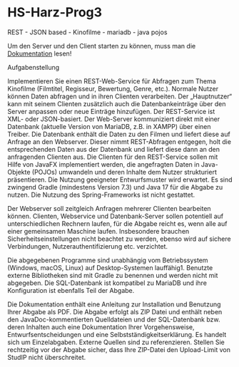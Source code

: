 # HS-Harz-Prog3
REST - JSON based - Kinofilme - mariadb - java pojos

Um den Server und den Client starten zu können, muss man die <a href="https://jgrnrt.github.io/HS-Harz-Prog3/Dokumentation.pdf" target="_blank">Dokumentation</a> lesen!


Aufgabenstellung 

Implementieren Sie einen REST-Web-Service für Abfragen zum Thema Kinofilme (Filmtitel,
Regisseur, Bewertung, Genre, etc.). Normale Nutzer können Daten abfragen und in ihren
Clienten verarbeiten. Der „Hauptnutzer“ kann mit seinem Clienten zusätzlich auch die Datenbankeinträge
über den Server anpassen oder neue Einträge hinzufügen. Der REST-Service ist
XML- oder JSON-basiert. Der Web-Server kommuniziert direkt mit einer Datenbank (aktuelle
Version von MariaDB, z.B. in XAMPP) über einen Treiber. Die Datenbank enthält die Daten
zu den Filmen und liefert diese auf Anfrage an den Webserver. Dieser nimmt REST-Abfragen
entgegen, holt die entsprechenden Daten aus der Datenbank und liefert diese dann an den
anfragenden Clienten aus. Die Clienten für den REST-Service sollen mit Hilfe von JavaFX
implementiert werden, die angefragten Daten in Java-Objekte (POJOs) umwandeln und deren
Inhalte dem Nutzer strukturiert präsentieren. Die Nutzung geeigneter Entwurfsmuster wird
erwartet. Es sind zwingend Gradle (mindestens Version 7.3) und Java 17 für die Abgabe zu
nutzen. Die Nutzung des Spring-Frameworks ist nicht gestattet.

Der Webserver soll zeitgleich Anfragen mehrerer Clienten bearbeiten können. Clienten,
Webservice und Datenbank-Server sollen potentiell auf unterschiedlichen Rechnern laufen,
für die Abgabe reicht es, wenn alle auf einer gemeinsamen Maschine laufen. Insbesondere
brauchen Sicherheitseinstellungen nicht beachtet zu werden, ebenso wird auf sichere Verbindungen,
Nutzerauthentifizierung etc. verzichtet.

Die abgegebenen Programme sind unabhängig vom Betriebssystem (Windows, macOS,
Linux) auf Desktop-Systemen lauffähig1. Benutzte externe Bibliotheken sind mit Gradle zu
benennen und werden nicht mit abgegeben. Die SQL-Datenbank ist kompatibel zu MariaDB
und ihre Konfiguration ist ebenfalls Teil der Abgabe.

Die Dokumentation enthält eine Anleitung zur Installation und Benutzung Ihrer Abgabe
als PDF. Die Abgabe erfolgt als ZIP Datei und enthält neben den JavaDoc-kommentierten
Quelldateien und der SQL-Datenbank bzw. deren Inhalten auch eine Dokumentation Ihrer
Vorgehensweise, Entwurfsentscheidungen und eine Selbstständigkeitserklärung. Es handelt
sich um Einzelabgaben. Externe Quellen sind zu referenzieren. Stellen Sie rechtzeitig vor der
Abgabe sicher, dass Ihre ZIP-Datei den Upload-Limit von StudIP nicht überschreitet.

